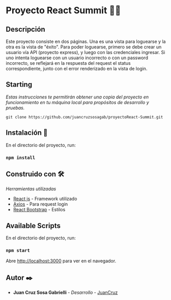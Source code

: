 # Proyecto React Summit 🚀🚀


## Descripción
Este proyecto consiste en dos páginas. Una es una vista para loguearse y la otra es la vista de "éxito". Para poder loguearse, primero se debe crear un usuario vía API (proyecto express), y luego con las credenciales ingresar. Si uno intenta loguearse con un usuario incorrecto o con un password incorrecto, se reflejará en la respuesta del request el status correspondiente, junto con el error renderizado en la vista de login.


## Starting

_Estas instrucciones te permitirán obtener una copia del proyecto en funcionamiento en tu máquina local para propósitos de desarrollo y pruebas._

```
git clone https://github.com/juancruzsosagab/proyectoReact-Summit.git
```

## Instalación 🔧

En el directorio del proyecto, run:

### `npm install`


## Construido con 🛠️

_Herramientas utilizadas_

* [React js](https://reactjs.org/docs/getting-started.html) - Framework utilizado
* [Axios](https://www.npmjs.com/package/axios) - Para request login
* [React Bootstrap](https://react-bootstrap.netlify.app//) - Estilos


## Available Scripts

En el directorio del proyecto, run:

### `npm start`

Abre [http://localhost:3000](http://localhost:3000) para ver en el navegador.


## Autor ✒️

* **Juan Cruz Sosa Gabrielli** - *Desarrollo* - [JuanCruz](https://github.com/juancruzsosagab)




